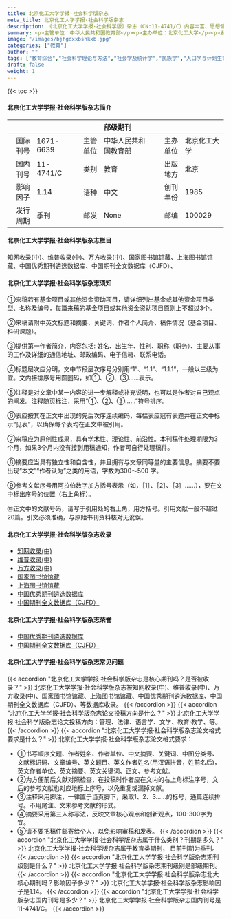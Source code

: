 ```yaml
---
title: 北京化工大学学报·社会科学版杂志
meta_title: 北京化工大学学报·社会科学版杂志
description: 《北京化工大学学报·社会科学版》杂志（CN:11-4741/C）内容丰富、思想健康，1985年创刊，目前以季刊形式发行，刊物对外积极扩大宣传，致力于提高杂志质量与影响。该杂志是由教育部主管、北京化工大学主办的人文社会科学综合性学术理论刊物。 该学报设有专家论坛、政治、法律、哲学、经济、管理、文学、教育学、科技哲学等栏目，其中专家论坛和科技哲学是特色重点栏目。专家论坛主要刊登社会科学领域权威专家、教授、博士生导师的精品稿件；科技哲学栏目则聚焦于具有创新性的学术论文。 自 公开发行以来，其学术质量稳步提高，社会影响日益扩大，曾被评为第二届、第三届全国理工农医院校社会科学学报优秀期刊，还多次荣获北京高校优秀社科学报等称号。此外，它还加入了多个数据库，如万方数据库、清华中国学术期刊（光盘版）、龙源国际名刊网等。
summary: <p>主管单位：中华人民共和国教育部</p><p>主办单位：北京化工大学</p><p>发行级别：部级期刊</p><p>发行周期：季刊</p>
image: "/images/bjhgdxxbshkxb.jpg"
categories: ["教育"]
author: ""
tags: ["教育综合","社会科学理论与方法","社会学及统计学","民族学","人口学与计划生育","人才学与劳动科学","教育理论与教育管理","学前教育","初等教育","中等教育","高等教育","职业教育","成人教育与特殊教育","体育",]
draft: false
weight: 1
---
```


{{< toc >}}

#### 北京化工大学学报·社会科学版杂志简介
|               |                               |               | 部级期刊        |               |                           |
| ------------: | :---------------------------- | ------------: | :---------------------------- | ------------: | :------------------------ |
| 国际刊号      | 1671-6639   | 主管单位      | 中华人民共和国教育部     | 主办单位      | 北京化工大学     |
| 国内刊号      | 11-4741/C        | 类别          | 教育       | 出版地方      | 北京           |
| 影响因子      | 1.14        | 语种          | 中文             | 创刊年份      | 1985    |
| 发行周期      | 季刊    | 邮发          | None              | 邮编          | 100029      |

#### 北京化工大学学报·社会科学版杂志栏目
<span>知网收录(中)</span>、<span>维普收录(中)</span>、<span>万方收录(中)</span>、<span>国家图书馆馆藏</span>、<span>上海图书馆馆藏</span>、<span>中国优秀期刊遴选数据库</span>、<span>中国期刊全文数据库（CJFD）</span>、

#### 北京化工大学学报·社会科学版杂志须知
<p><p>
	①来稿若有基金项目或其他资金资助项目，请详细列出基金或其他资金项目类型、名称及编号，每篇来稿的基金项目或其他资金资助项目原则上不超过3个。
</p><p>
	②来稿请附中英文标题和摘要、关键词、作者个人简介、稿件情况（基金项目、科研课题）。
</p><p>
	③提供第一作者简介，内容包括: 姓名、出生年、性别、职称（职务）、主要从事的工作及详细的通信地址、邮政编码、电子信箱、联系电话。
</p><p>
	④标题层次应分明，文中节段层次序号分别用“1”、“1.1”、“1.1.1”，一般以三级为宜。文内接排序号用圆圈码，如①、②、③……表示。
</p><p>
	⑤注释是对文章中某一内容的进一步解释或补充说明，也可以是作者对自己观点的阐发。注释随页标注，采用“①、②、③……”符号排序。
</p><p>
	⑥表应按其在正文中出现的先后次序连续编码，每幅表应冠有表题并在正文中标示“见表”，以确保每个表均在正文中被引用。
</p><p>
	⑦来稿应为原创性成果，具有学术性、理论性、前沿性。本刊稿件处理期限为3个月，如果3个月内没有接到用稿通知，作者可自行处理稿件。
</p><p>
	⑧摘要应当具有独立性和自含性，并且拥有与文章同等量的主要信息。摘要不要出现“本文”“作者认为”之类的用语，字数为300～500 字。
</p><p>
	⑨参考文献序号用阿拉伯数字加方括号表示（如，［1］、［2］、［3］……），要在文中标出序号的位置（右上角标）。
</p><p>
	⑩正文中的文献号码，请写于引用处的右上角，用方括号。引用文献一般不超过20篇。引文必须准确，与原始书刊资料核对无讹误。
</p></p>


#### 北京化工大学学报·社会科学版杂志收录
<ul>
    <li class="inline-block">
        <a class="bg-theme-light hover:bg-primary dark:bg-darkmode-theme-light dark:hover:bg-darkmode-primary dark:hover:text-dark m-1 block rounded px-3 py-1 hover:text-white" href="#北京化工大学学报·社会科学版杂志收录">
        知网收录(中)
        </a>
    </li>
    <li class="inline-block">
        <a class="bg-theme-light hover:bg-primary dark:bg-darkmode-theme-light dark:hover:bg-darkmode-primary dark:hover:text-dark m-1 block rounded px-3 py-1 hover:text-white" href="#北京化工大学学报·社会科学版杂志收录">
        维普收录(中)
        </a>
    </li>
    <li class="inline-block">
        <a class="bg-theme-light hover:bg-primary dark:bg-darkmode-theme-light dark:hover:bg-darkmode-primary dark:hover:text-dark m-1 block rounded px-3 py-1 hover:text-white" href="#北京化工大学学报·社会科学版杂志收录">
        万方收录(中)
        </a>
    </li>
    <li class="inline-block">
        <a class="bg-theme-light hover:bg-primary dark:bg-darkmode-theme-light dark:hover:bg-darkmode-primary dark:hover:text-dark m-1 block rounded px-3 py-1 hover:text-white" href="#北京化工大学学报·社会科学版杂志收录">
        国家图书馆馆藏
        </a>
    </li>
    <li class="inline-block">
        <a class="bg-theme-light hover:bg-primary dark:bg-darkmode-theme-light dark:hover:bg-darkmode-primary dark:hover:text-dark m-1 block rounded px-3 py-1 hover:text-white" href="#北京化工大学学报·社会科学版杂志收录">
        上海图书馆馆藏
        </a>
    </li>
    <li class="inline-block">
        <a class="bg-theme-light hover:bg-primary dark:bg-darkmode-theme-light dark:hover:bg-darkmode-primary dark:hover:text-dark m-1 block rounded px-3 py-1 hover:text-white" href="#北京化工大学学报·社会科学版杂志收录">
        中国优秀期刊遴选数据库
        </a>
    </li>
    <li class="inline-block">
        <a class="bg-theme-light hover:bg-primary dark:bg-darkmode-theme-light dark:hover:bg-darkmode-primary dark:hover:text-dark m-1 block rounded px-3 py-1 hover:text-white" href="#北京化工大学学报·社会科学版杂志收录">
        中国期刊全文数据库（CJFD）
        </a>
    </li>
</ul>



#### 北京化工大学学报·社会科学版杂志荣誉
<ul>
    <li class="inline-block">
        <a class="bg-theme-light hover:bg-primary dark:bg-darkmode-theme-light dark:hover:bg-darkmode-primary dark:hover:text-dark m-1 block rounded px-3 py-1 hover:text-white" href="#北京化工大学学报·社会科学版杂志荣誉">
        中国优秀期刊遴选数据库
        </a>
    </li>
    <li class="inline-block">
        <a class="bg-theme-light hover:bg-primary dark:bg-darkmode-theme-light dark:hover:bg-darkmode-primary dark:hover:text-dark m-1 block rounded px-3 py-1 hover:text-white" href="#北京化工大学学报·社会科学版杂志荣誉">
        中国期刊全文数据库（CJFD）
        </a>
    </li>
</ul>












#### 北京化工大学学报·社会科学版杂志常见问题
{{< accordion "北京化工大学学报·社会科学版杂志是核心期刊吗？是否被收录？" >}}
北京化工大学学报·社会科学版杂志被知网收录(中)、维普收录(中)、万方收录(中)、国家图书馆馆藏、上海图书馆馆藏、中国优秀期刊遴选数据库、中国期刊全文数据库（CJFD）、等数据库收录。
{{< /accordion >}}
{{< accordion "北京化工大学学报·社会科学版杂志论文投稿方向是什么？" >}}
北京化工大学学报·社会科学版杂志论文投稿方向：管理、法律、语言学、文学、教育·教学、等。
{{< /accordion >}}
{{< accordion "北京化工大学学报·社会科学版杂志论文格式要求是什么？" >}}
北京化工大学学报·社会科学版杂志论文格式要求：
- ①书写顺序文题、作者姓名、作者单位、中文摘要、关键词、中图分类号、文献标识码、文章编号、英文题目、英文作者姓名(用汉语拼音，姓前名后)，英文作者单位、英文摘要、英文关键词、正文、参考文献。
- ②为方便前后文献对照检查，在投稿时作者应在文内的右上角标注序号，文后的参考文献也对应地标上序号，以免重复或漏掉文献。
- ③注释采用脚注，一律置于当页脚下，采取1、2、3……的标号，通篇连续排号。不用尾注、文末参考文献的形式。
- ④摘要采用第三人称写法，反映文章核心观点和创新观点，100-300字为宜。
- ⑤请不要把稿件邮寄给个人，以免影响审稿和发表。
{{< /accordion >}}
{{< accordion "北京化工大学学报·社会科学版杂志属于什么类别？刊期是多久？" >}}
北京化工大学学报·社会科学版杂志属于教育类期刊， 目前刊期为季刊。
{{< /accordion >}}
{{< accordion "北京化工大学学报·社会科学版杂志期刊级别是什么？" >}}
北京化工大学学报·社会科学版杂志期刊级别是部级期刊。
{{< /accordion >}}
{{< accordion "北京化工大学学报·社会科学版杂志北大核心期刊吗？影响因子多少？" >}}
北京化工大学学报·社会科学版杂志影响因子是1.14。
{{< /accordion >}}
{{< accordion "北京化工大学学报·社会科学版杂志国内刊号是多少？" >}}
北京化工大学学报·社会科学版杂志国内刊号是11-4741/C。
{{< /accordion >}}
